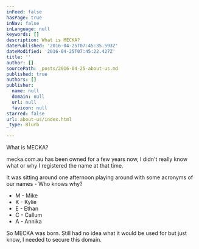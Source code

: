 ```yaml
---
inFeed: false
hasPage: true
inNav: false
inLanguage: null
keywords: []
description: What is MECKA?
datePublished: '2016-04-25T07:45:35.593Z'
dateModified: '2016-04-25T07:45:22.427Z'
title: ''
author: []
sourcePath: _posts/2016-04-25-about-us.md
published: true
authors: []
publisher:
  name: null
  domain: null
  url: null
  favicon: null
starred: false
url: about-us/index.html
_type: Blurb

---
```

What is MECKA?

mecka.com.au has been owned for a few years now, I didn't really know what or why I registered the name at that time.

It was sitting around one afternoon playing around with some acronyms of our names - Who knows why? 

* M - Mike
* K - Kylie
* E - Ethan
* C - Callum
* A - Annika

So MECKA was born. Still had no idea what it would be used for but just know, I needed to secure this domain.